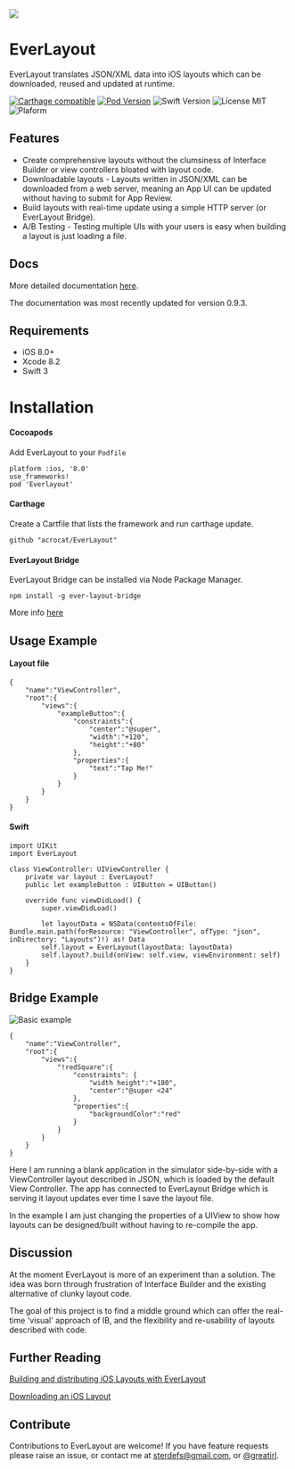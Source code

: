 <img src="http://i.imgur.com/5d67LhG.png"/>

# EverLayout
EverLayout translates JSON/XML data into iOS layouts which can be downloaded, reused and updated at runtime.

[![Carthage compatible](https://img.shields.io/badge/Carthage-compatible-brightgreen.svg)](https://github.com/Carthage/Carthage) 
[![Pod Version](https://img.shields.io/badge/Pod-0.3.0-6193DF.svg)](https://cocoapods.org/)
![Swift Version](https://img.shields.io/badge/Swift-3.0-orange.svg) 
![License MIT](https://img.shields.io/badge/License-MIT-lightgrey.svg) 
![Plaform](https://img.shields.io/badge/Platform-iOS-lightgrey.svg)

## Features
* Create comprehensive layouts without the clumsiness of Interface Builder or view controllers bloated with layout code.
* Downloadable layouts - Layouts written in JSON/XML can be downloaded from a web server, meaning an App UI can be updated without having to submit for App Review.
* Build layouts with real-time update using a simple HTTP server (or EverLayout Bridge).
* A/B Testing - Testing multiple UIs with your users is easy when building a layout is just loading a file.

## Docs

More detailed documentation [here](https://acrocat.github.io/EverLayout/).

The documentation was most recently updated for version 0.9.3.

## Requirements

* iOS 8.0+
* Xcode 8.2
* Swift 3

# Installation

#### Cocoapods

Add EverLayout to your `Podfile`

```
platform :ios, '8.0'
use_frameworks!
pod 'Everlayout'
```

#### Carthage

Create a Cartfile that lists the framework and run carthage update.

```
github "acrocat/EverLayout"
```

#### EverLayout Bridge

EverLayout Bridge can be installed via Node Package Manager.
```
npm install -g ever-layout-bridge
```
More info [here](https://www.github.com/acrocat/everlayoutbridge)

## Usage Example
#### Layout file
```
{
	"name":"ViewController",
	"root":{
		"views":{
			"exampleButton":{
				"constraints":{
					"center":"@super",
					"width":"+120",
					"height":"+80"
				},
				"properties":{
					"text":"Tap Me!"
				}
			}
		}
	}
}
```
#### Swift
```
import UIKit
import EverLayout

class ViewController: UIViewController {
    private var layout : EverLayout?
    public let exampleButton : UIButton = UIButton()
    
    override func viewDidLoad() {
        super.viewDidLoad()
        
        let layoutData = NSData(contentsOfFile: Bundle.main.path(forResource: "ViewController", ofType: "json", inDirectory: "Layouts")!) as! Data
        self.layout = EverLayout(layoutData: layoutData)
        self.layout?.build(onView: self.view, viewEnvironment: self)
    }
}
```

## Bridge Example

![Basic example](http://i.imgur.com/owJonXQ.gif "Basic example")

```
{
	"name":"ViewController",
	"root":{
		"views":{
			"!redSquare":{
				"constraints": {
					"width height":"+180",
					"center":"@super <24"
				},
				"properties":{
					"backgroundColor":"red"
				}
			}
		}
	}
}
```
Here I am running a blank application in the simulator side-by-side
with a ViewController layout described in JSON, which is loaded by the default
View Controller. The app has connected to EverLayout Bridge 
which is serving it layout updates ever time I save the layout file.

In the example I am just changing the properties of a UIView 
to show how layouts can be designed/built without having to re-compile
the app.

## Discussion
At the moment EverLayout is more of an experiment than a solution.
The idea was born through frustration of Interface Builder 
and the existing alternative of clunky layout code.

The goal of this project is to find a middle ground which can offer the real-time
'visual' approach of IB, and the flexibility and re-usability of
layouts described with code.

## Further Reading

[Building and distributing iOS Layouts with EverLayout](https://hackernoon.com/building-and-distributing-ios-layouts-with-everlayout-c9ea41750f6#.b41s5bsh7)

[Downloading an iOS Layout](https://medium.com/@greatirl/downloading-an-ios-layout-a9b0ede80809)

## Contribute

Contributions to EverLayout are welcome! If you have feature requests please raise an issue, or contact me at [sterdefs@gmail.com](mailto:sterdefs@gmail.com), or [@greatirl](http://www.twitter.com/greatirl).
